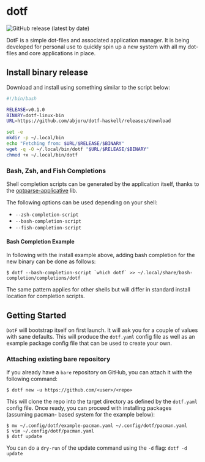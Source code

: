 # dotf

![GitHub release (latest by date)](https://img.shields.io/github/v/release/abjoru/dotf-haskell)

DotF is a simple dot-files and associated application manager.
It is being developed for personal use to quickly spin up a new
system with all my dot-files and core applications in place.

## Install binary release

Download and install using something similar to the script below:

```bash
#!/bin/bash

RELEASE=v0.1.0
BINARY=dotf-linux-bin
URL=https://github.com/abjoru/dotf-haskell/releases/download

set -e 
mkdir -p ~/.local/bin
echo "Fetching from: $URL/$RELEASE/$BINARY"
wget -q -O ~/.local/bin/dotf "$URL/$RELEASE/$BINARY"
chmod +x ~/.local/bin/dotf
```

### Bash, Zsh, and Fish Completions

Shell completion scripts can be generated by the application
itself, thanks to the [optparse-applicative](https://github.com/pcapriotti/optparse-applicative) lib.

The following options can be used depending on your shell:

- `--zsh-completion-script`
- `--bash-completion-script`
- `--fish-completion-script`

#### Bash Completion Example

In following with the install example above, adding bash
completion for the new binary can be done as follows:

```console
$ dotf --bash-completion-script `which dotf` >> ~/.local/share/bash-completion/completions/dotf
```

The same pattern applies for other shells but will differ
in standard install location for completion scripts.

## Getting Started

`DotF` will bootstrap itself on first launch. It will ask
you for a couple of values with sane defaults. This will
produce the `dotf.yaml` config file as well as an example
package config file that can be used to create your own.

### Attaching existing bare repository

If you already have a `bare` repository on GitHub, you can
attach it with the following command:

```console
$ dotf new -u https://github.com/<user>/<repo>
```

This will clone the repo into the target directory as 
defined by the `dotf.yaml` config file. Once ready, you
can proceed with installing packages (assuming pacman-
based system for the example below):

```console
$ mv ~/.config/dotf/example-pacman.yaml ~/.config/dotf/pacman.yaml
$ vim ~/.config/dotf/pacman.yaml
$ dotf update
```

You can do a `dry-run` of the update command using the
`-d` flag: `dotf -d update`
